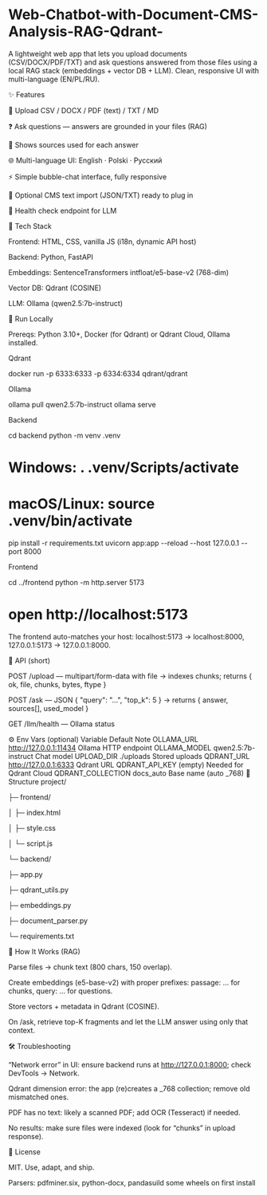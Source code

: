 # Web-Chatbot-with-Document-CMS-Analysis-RAG-Qdrant-
A lightweight web app that lets you upload documents (CSV/DOCX/PDF/TXT) and ask questions answered from those files using a local RAG stack (embeddings + vector DB + LLM). Clean, responsive UI with multi-language (EN/PL/RU).


✨ Features

📁 Upload CSV / DOCX / PDF (text) / TXT / MD

❓ Ask questions — answers are grounded in your files (RAG)

🧷 Shows sources used for each answer

🌐 Multi-language UI: English · Polski · Русский

⚡ Simple bubble-chat interface, fully responsive

🧩 Optional CMS text import (JSON/TXT) ready to plug in

🧪 Health check endpoint for LLM


🧠 Tech Stack

Frontend: HTML, CSS, vanilla JS (i18n, dynamic API host)

Backend: Python, FastAPI

Embeddings: SentenceTransformers intfloat/e5-base-v2 (768-dim)

Vector DB: Qdrant (COSINE)

LLM: Ollama (qwen2.5:7b-instruct)

🚀 Run Locally

Prereqs: Python 3.10+, Docker (for Qdrant) or Qdrant Cloud, Ollama installed.

Qdrant

docker run -p 6333:6333 -p 6334:6334 qdrant/qdrant


Ollama

ollama pull qwen2.5:7b-instruct
ollama serve


Backend

cd backend
python -m venv .venv
# Windows: . .venv/Scripts/activate
# macOS/Linux: source .venv/bin/activate
pip install -r requirements.txt
uvicorn app:app --reload --host 127.0.0.1 --port 8000


Frontend

cd ../frontend
python -m http.server 5173
# open http://localhost:5173


The frontend auto-matches your host: localhost:5173 → localhost:8000, 127.0.0.1:5173 → 127.0.0.1:8000.

🔌 API (short)

POST /upload — multipart/form-data with file
→ indexes chunks; returns { ok, file, chunks, bytes, ftype }

POST /ask — JSON { "query": "...", "top_k": 5 }
→ returns { answer, sources[], used_model }

GET /llm/health — Ollama status

⚙️ Env Vars (optional)
Variable	Default	Note
OLLAMA_URL	http://127.0.0.1:11434	Ollama HTTP endpoint
OLLAMA_MODEL	qwen2.5:7b-instruct	Chat model
UPLOAD_DIR	./uploads	Stored uploads
QDRANT_URL	http://127.0.0.1:6333	Qdrant URL
QDRANT_API_KEY	(empty)	Needed for Qdrant Cloud
QDRANT_COLLECTION	docs_auto	Base name (auto _768)
📂 Structure
project/

├─ frontend/

│  ├─ index.html

│  ├─ style.css

│  └─ script.js

└─ backend/

   ├─ app.py
   
   ├─ qdrant_utils.py
   
   ├─ embeddings.py
   
   ├─ document_parser.py
   
   └─ requirements.txt

🧩 How It Works (RAG)

Parse files → chunk text (800 chars, 150 overlap).

Create embeddings (e5-base-v2) with proper prefixes:
passage: … for chunks, query: … for questions.

Store vectors + metadata in Qdrant (COSINE).

On /ask, retrieve top-K fragments and let the LLM answer using only that context.

🛠 Troubleshooting

“Network error” in UI: ensure backend runs at http://127.0.0.1:8000; check DevTools → Network.

Qdrant dimension error: the app (re)creates a _768 collection; remove old mismatched ones.

PDF has no text: likely a scanned PDF; add OCR (Tesseract) if needed.

No results: make sure files were indexed (look for “chunks” in upload response).

📜 License

MIT. Use, adapt, and ship.

Parsers: pdfminer.six, python-docx, pandasuild some wheels on first install
